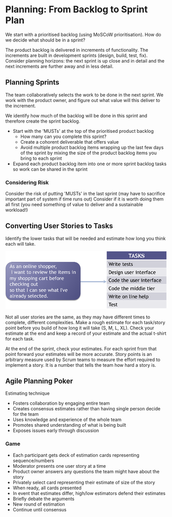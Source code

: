 # Planning: From Backlog to Sprint Plan

We start with a prioritised backlog (using MoSCoW prioritisation). How do we decide what should be in a sprint?

The product backlog is delivered in increments of functionality. The increments are built in development sprints (design, build, test, fix). Consider planning horizons: the next sprint is up close and in detail and the next increments are further away and in less detail.

## Planning Sprints

The team collaboratively selects the work to be done in the next sprint. We work with the product owner, and figure out what value will this deliver to the increment.

We identify how much of the backlog will be done in this sprint and therefore create the sprint backlog.

* Start with the 'MUSTs' at the top of the prioritised product backlog
  * How many can you complete this sprint?
  * Create a cohorent deliverable that offers value
  * Avoid multiple product backlog items wrapping up the last few days of the sprint by mixing the size of the product backlog items you bring to each sprint
* Expand each product backlog item into one or more sprint backlog tasks so work can be shared in the sprint

### Considering Risk

Consider the risk of putting 'MUSTs' in the last sprint (may have to sacrifice important part of system if time runs out)
Consider if it is worth doing them all first (you need something of value to deliver and a sustainable workload!)

## Converting User Stories to Tasks

Identify the lower tasks that will be needed and estimate how long you think each will take.

![](SprintPlanning1.png)

Not all user stories are the same, as they may have different times to complete, different complexities.
Make a rough estimate for each task/story point before you build of how long it will take (S, M, L, XL). Check your estimate at the end and keep a record of your estimate and the actual t-shirt for each task.

At the end of the sprint, check your estimates. For each sprint from that point forward your estimates will be more accurate. Story points is an arbitrary measure used by Scrum teams to measure the effort required to implement a story. It is a number that tells the team how hard a story is.

## Agile Planning Poker

Estimating technique

* Fosters collaboration by engaging entire team
* Creates consensus estimates rather than having single person decide for the team
* Uses knowledge and experience of the whole team
* Promotes shared understanding of what is being built
* Exposes issues early through discussion

### Game

* Each participant gets deck of estimation cards representing sequence/numbers
* Moderator presents one user story at a time
* Product owner answers any questions the team might have about the story
* Privately select card representing their estimate of size of the story
* When ready, all cards presented
* In event that estimates differ, high/low estimators defend their estimates
* Briefly debate the arguments
* New round of estimation
* Continue until consensus

